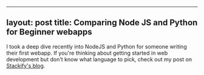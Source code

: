 
---
layout: post
title: Comparing Node JS and Python for Beginner webapps
---

I took a deep dive recently into NodeJS and Python for someone writing their first webapp.
If you're thinking about getting started in web development but don't know what language to pick,
check out my post on [Stackify's blog](https://stackify.com/node-js-vs-python-for-a-beginners-web-app/).
